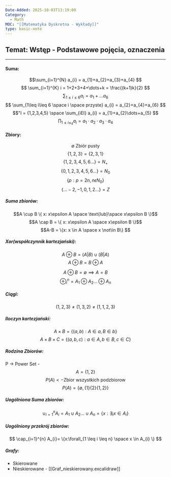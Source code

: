 ```yaml
---
Date-Added: 2025-10-03T13:19:00
Category:
  - Math
MOC: "[[Matematyka Dyskretna - Wykłady]]"
type: basic-note
---
```

## Temat: Wstęp - Podstawowe pojęcia, oznaczenia

- - -
#### Suma:



$$\sum_{i=1}^{N} a_{i} = a_{1}+a_{2}+a_{3}+a_{4}
$$$$
\sum_{i=1}^{K} i =  1+2+3+4+\dots+k = \frac{(k+1)k}{2}
$$
$$
\sum_{1\leq {i}\leq {6}} a_{i} = a_{1}+\dots a_{6} 
$$
$$
\sum_{1\leq i\leq 6 \space i \space przyste} a_{i} = a_{2}+a_{4}+a_{6}
$$
$$"I = {1,2,3,4,5} \space \sum_{iEI} a_{i} = a_{1}+a_{2}\dots+a_{5}
$$
$$\prod_{1\leq i\leq_{4}} a_{i} = a_{1} \cdot a_{2}\cdot a_{3}\cdot a_{4}
$$
#### Zbiory:
$$ \emptyset \text{ Zbiór pusty}
$$
$$\{ 1,2,3 \} = \{ 2,3,1 \}
$$
$$
\{ 1,2,3,4,5,6\dots \} = N_{+}
$$
$$
\{0,1,2,3,4,5,6\dots \} = N_{0}
$$
$$\{ p:p=2n, n\epsilon N_{0}\}
$$
$$\{\dots-2,-1,0,1,2\dots  \} = Z$$

##### Suma zbiorów:
$$A \cup B \{ x: x\epsilon A \space \text{lub}\space x\epsilon B  \}$$
$$A \cap B = \{ x: x\epsilon A \space x\epsilon B  \}$$
$$A-B = \{x: x \in A \space x \not\in B\}
$$
##### Xor(współczynnik kartezjański):
$$A \oplus B = (A|B) \cup(B|A)
$$
$$A \oplus B = B\oplus A
$$

$$A\oplus B = \emptyset \implies A=B
$$
$$\oplus_{i}^n = A_{1}\oplus A_{2}\dots \oplus A_{n}
$$
##### Ciągi:
$$(1,2,3) \neq (1,3,2) \neq (1,1,2,3)$$
##### Iloczyn kartezjański:
$$A\times B =\{ (a,b): A \in a, B \in b \}
$$
$$A \times B \times C = \{(a,b,c): a \in A, b \in B, c \in C  \}
$$
##### Rodzina Zbiorów:
P -> Power Set -
$$ A=\{1,2  \}
$$
$$P(A) <- \text{Zbior wszystkich podzbiorow}$$
$$P(A) = \{ \emptyset, \{ 1 \} \{2  \}\{ 1,2 \}\}
$$
##### Uogólniona Suma zbiorów:
$$ \cup_{i=1}^{n} A_{i} = A_{1} \cup A_{2}\dots \cup A_{n} = \{ x: \exists_{i} x \in A_{i} \}
$$
##### Uogólniony przekrój zbiorów:
$$ \cap_{i=1}^{n} A_{i}= \{x:\forall_{1 \leq i \leq n} \space x \in A_{i} \}
$$
##### Grafy:
- Skierowane
- Nieskierowane - [[Graf_nieskierowany.excalidraw]]